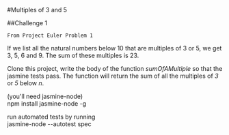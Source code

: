 #Multiples of 3 and 5

##Challenge 1

    From Project Euler Problem 1

If we list all the natural numbers below 10 that are multiples of 3 or 5, we get 3, 5, 6 and 9. The sum of these multiples is 23.

Clone this project, write the body of the function *sumOfAMultiple* so that the jasmine tests pass.
The function will return the sum of all the multiples of *3* or *5* below *n*.

(you'll need jasmine-node)  
    npm install jasmine-node -g

run automated tests by running  
    jasmine-node --autotest spec